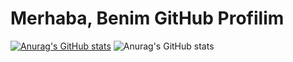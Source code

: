 # Merhaba, Benim GitHub Profilim
[![Anurag's GitHub stats](https://github-readme-stats.vercel.app/api/top-langs/?username=mustafa91-py)](https://github.com/anuraghazra/github-readme-stats)
![Anurag's GitHub stats](https://github-readme-stats.vercel.app/api?username=mustafa91-py&hide=contribs,prs)
